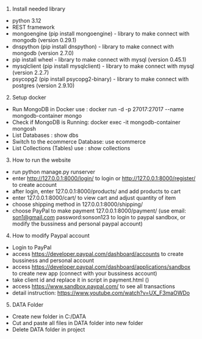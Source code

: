 1. Install needed library
- python 3.12
- REST framework
- mongoengine (pip install mongoengine) - library to make connect with mongodb (version 0.29.1)
- dnspython (pip install dnspython) - library to make connect with mongodb (version 2.7.0)
- pip install wheel - library to make connect with mysql (version 0.45.1)
- mysqlclient (pip install mysqlclient) - library to make connect with mysql (version 2.2.7)
- psycopg2 (pip install psycopg2-binary) - library to make connect with postgres (version 2.9.10)

2. Setup docker
- Run MongoDB in Docker use : docker run -d -p 27017:27017 --name mongodb-container mongo 
- Check if MongoDB is Running: docker exec -it mongodb-container mongosh
- List Databases : show dbs
- Switch to the ecommerce Database: use ecommerce
- List Collections (Tables) use : show collections

3. How to run the website
- run python manage.py runserver
- enter http://127.0.0.1:8000/login/ to login or http://127.0.0.1:8000/register/ to create account
- after login, enter 127.0.0.1:8000/products/ and add products to cart
- enter 127.0.0.1:8000/cart/ to view cart and adjust quantity of item
- choose shipping method in 127.0.0.1:8000/shipping/
- choose PayPal to make payment 127.0.0.1:8000/payment/ (use email: son1@gmail.com password:sonson123 to login to paypal sandbox, or modify the bussiness and personal paypal account)

4. How to modify Paypal account
- Login to PayPal
- access https://developer.paypal.com/dashboard/accounts to create bussiness and personal account
- access https://developer.paypal.com/dashboard/applications/sandbox to create new app (connect with your bussiness account)
- take client id and replace it in script in payment.html (<script src="https://www.paypal.com/sdk/js?client-id=YOUR_CLIENT_ID&currency=USD"></script>)
- access https://www.sandbox.paypal.com/ to see all transactions
- detail instruction: https://www.youtube.com/watch?v=UX_F3maOWDo

5. DATA Folder
- Create new folder in C:/DATA
- Cut and paste all files in DATA folder into new folder
- Delete DATA folder in project
